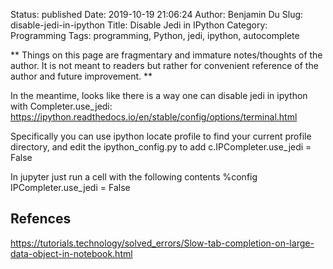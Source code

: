Status: published
Date: 2019-10-19 21:06:24
Author: Benjamin Du
Slug: disable-jedi-in-ipython
Title: Disable Jedi in IPython
Category: Programming
Tags: programming, Python, jedi, ipython, autocomplete

**
Things on this page are fragmentary and immature notes/thoughts of the author.
It is not meant to readers but rather for convenient reference of the author and future improvement.
**


In the meantime, looks like there is a way one can disable jedi in ipython with Completer.use_jedi: https://ipython.readthedocs.io/en/stable/config/options/terminal.html

Specifically you can use ipython locate profile to find your current profile directory, and edit the ipython_config.py to add c.IPCompleter.use_jedi = False


In jupyter just run a cell with the following contents %config IPCompleter.use_jedi = False

## Refences

https://tutorials.technology/solved_errors/Slow-tab-completion-on-large-data-object-in-notebook.html